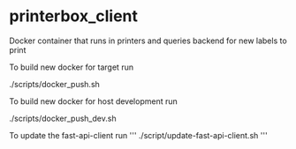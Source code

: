 # printerbox_client
Docker container that runs in printers and queries backend for new labels to print


To build new docker for target run

./scripts/docker_push.sh

To build new docker for host development run

./scripts/docker_push_dev.sh



To update the fast-api-client run
'''
./script/update-fast-api-client.sh
'''